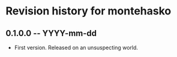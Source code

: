 # Revision history for montehasko

## 0.1.0.0 -- YYYY-mm-dd

* First version. Released on an unsuspecting world.
